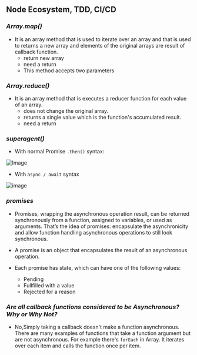 ## **Node Ecosystem, TDD, CI/CD**

### ***Array.map()*** 

- It is an array method that is used to iterate over an array and that is used to returns a new array and elements of the original arrays are result of callback function.
  - return new array
  - need a return 
  - This method accepts two parameters 

### ***Array.reduce()***

- It is an array method that is executes a reducer function for each value of an array.
   - does not change the original array.
   - returns a single value which is the function's accumulated result.
   - need a return 
   

### ***superagent()***

- With normal Promise `.then()` syntax:

![Image](https://i.ibb.co/Zm278nV/s1.png)

- With `async / await` syntax

![image](https://i.ibb.co/zh11sQq/s2.png)

### ***promises*** 

- Promises, wrapping the asynchronous operation result, can be returned synchronously from a function, assigned to variables, or used as arguments. That’s the idea of promises: encapsulate the asynchronicity and allow function handling asynchronous operations to still look synchronous.
- A promise is an object that encapsulates the result of an asynchronous operation.
- Each promise has state, which can have one of the following values:

  - Pending
  - Fullfilled with a value
  - Rejected for a reason

### ***Are all callback functions considered to be Asynchronous? Why or Why Not?***
- No,Simply taking a callback doesn't make a function asynchronous. There are many examples of functions that take a function argument but are not asynchronous. For example there's `forEach` in Array. It iterates over each item and calls the function once per item.

